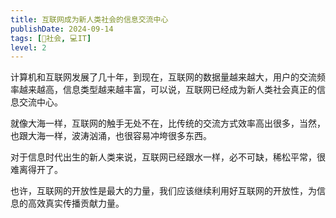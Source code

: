 ```yaml
---
title: 互联网成为新人类社会的信息交流中心
publishDate: 2024-09-14
tags: [👫社会, 💻IT]
level: 2
---
```


计算机和互联网发展了几十年，到现在，互联网的数据量越来越大，用户的交流频率越来越高，信息类型越来越丰富，可以说，互联网已经成为新人类社会真正的信息交流中心。

就像大海一样，互联网的触手无处不在，比传统的交流方式效率高出很多，当然，也跟大海一样，波涛汹涌，也很容易冲垮很多东西。

对于信息时代出生的新人类来说，互联网已经跟水一样，必不可缺，稀松平常，很难离得开了。

也许，互联网的开放性是最大的力量，我们应该继续利用好互联网的开放性，为信息的高效真实传播贡献力量。

